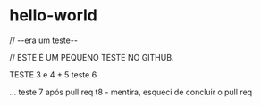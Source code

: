 # hello-world
// --era um teste--

// ESTE É UM PEQUENO TESTE NO GITHUB.

TESTE 3 e 4 + 5
teste 6

...
teste 7 após pull req
t8 - mentira, esqueci de concluir o pull req
